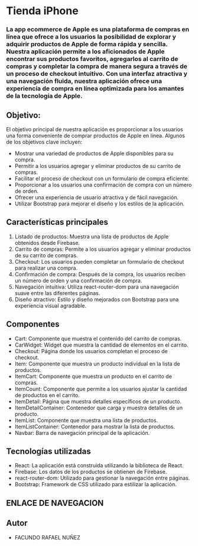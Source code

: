 # Tienda iPhone 

### La app ecommerce de Apple es una plataforma de compras en línea que ofrece a los usuarios la posibilidad de explorar y adquirir productos de Apple de forma rápida y sencilla. Nuestra aplicación permite a los aficionados de Apple encontrar sus productos favoritos, agregarlos al carrito de compras y completar la compra de manera segura a través de un proceso de checkout intuitivo. Con una interfaz atractiva y una navegación fluida, nuestra aplicación ofrece una experiencia de compra en línea optimizada para los amantes de la tecnología de Apple.

## Objetivo: 
El objetivo principal de nuestra aplicación es proporcionar a los usuarios una forma conveniente de comprar productos de Apple en línea. Algunos de los objetivos clave incluyen: 

* Mostrar una variedad de productos de Apple disponibles para su compra.
* Permitir a los usuarios agregar y eliminar productos de su carrito de compras.
* Facilitar el proceso de checkout con un formulario de compra eficiente.
* Proporcionar a los usuarios una confirmación de compra con un número de orden.
* Ofrecer una experiencia de usuario atractiva y de fácil navegación.
* Utilizar Bootstrap para mejorar el diseño y los estilos de la aplicación.

## Características principales
1. Listado de productos: Muestra una lista de productos de Apple obtenidos desde Firebase.
2. Carrito de compras: Permite a los usuarios agregar y eliminar productos de su carrito de compras.
3. Checkout: Los usuarios pueden completar un formulario de checkout para realizar una compra.
4. Confirmación de compra: Después de la compra, los usuarios reciben un número de orden y una confirmación de compra.
5. Navegación intuitiva: Utiliza react-router-dom para una navegación suave entre las diferentes páginas.
6. Diseño atractivo: Estilo y diseño mejorados con Bootstrap para una experiencia visual agradable.

## Componentes
* Cart: Componente que muestra el contenido del carrito de compras.
* CarWidget: Widget que muestra la cantidad de elementos en el carrito.
* Checkout: Página donde los usuarios completan el proceso de checkout.
* Item: Componente que muestra un producto individual en la lista de productos.
* ItemCart: Componente que muestra un producto en el carrito de compras.
* ItemCount: Componente que permite a los usuarios ajustar la cantidad de productos en el carrito.
* ItemDetail: Página que muestra detalles específicos de un producto.
* ItemDetailContainer: Contenedor que carga y muestra detalles de un producto.
* ItemList: Componente que muestra una lista de productos.
* ItemListContainer: Contenedor para mostrar la lista de productos.
* Navbar: Barra de navegación principal de la aplicación.

## Tecnologías utilizadas
* React: La aplicación está construida utilizando la biblioteca de React.
* Firebase: Los datos de los productos se obtienen de Firebase.
* react-router-dom: Utilizado para gestionar la navegación entre páginas.
* Bootstrap: Framework de CSS utilizado para estilizar la aplicación.

## ENLACE DE NAVEGACION 


## Autor
* FACUNDO RAFAEL NUÑEZ 


